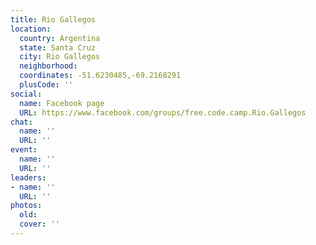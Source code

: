 ```yaml
---
title: Rio Gallegos
location:
  country: Argentina
  state: Santa Cruz
  city: Rio Gallegos
  neighborhood: 
  coordinates: -51.6230485,-69.2168291
  plusCode: ''
social:
  name: Facebook page
  URL: https://www.facebook.com/groups/free.code.camp.Rio.Gallegos
chat:
  name: ''
  URL: ''
event:
  name: ''
  URL: ''
leaders:
- name: ''
  URL: ''
photos:
  old: 
  cover: ''
---
```

